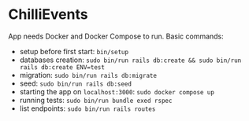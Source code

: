 # ChilliEvents

App needs Docker and Docker Compose to run. Basic commands:
 - setup before first start: `bin/setup`
 - databases creation: `sudo bin/run rails db:create && sudo bin/run rails db:create ENV=test`
 - migration: `sudo bin/run rails db:migrate`
 - seed: `sudo bin/run rails db:seed`
 - starting the app on `localhost:3000`: `sudo docker compose up`
 - running tests: `sudo bin/run bundle exed rspec`
 - list endpoints: `sudo bin/run rails routes`

